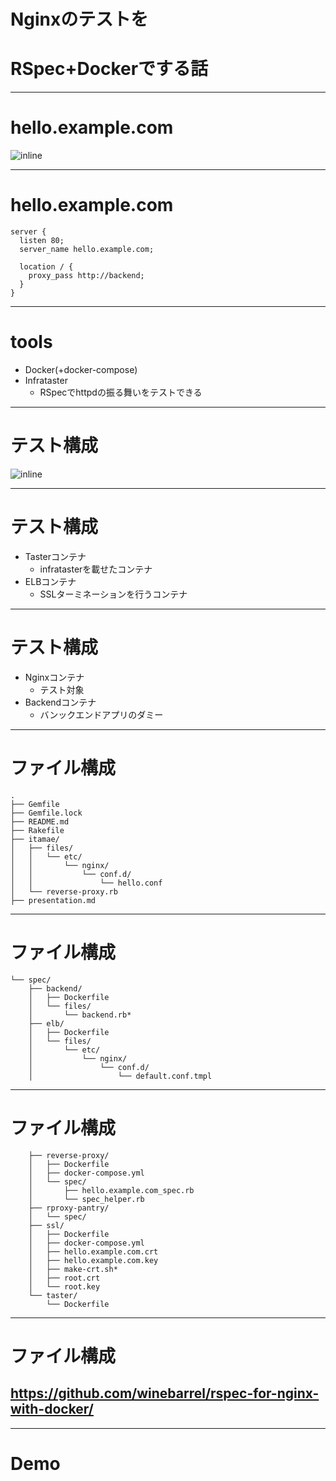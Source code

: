 # Nginxのテストを
# RSpec+Dockerでする話

---
# hello.example.com

![inline](https://cdn.pbrd.co/images/Hvj5KqH.jpg)

---
# hello.example.com

```nginx
server {
  listen 80;
  server_name hello.example.com;

  location / {
    proxy_pass http://backend;
  }
}
```

---
# tools

* Docker(+docker-compose)
* Infrataster
  * RSpecでhttpdの振る舞いをテストできる

---
# テスト構成

![inline](https://cdn.pbrd.co/images/Hvj8Zvd.jpg)

---
# テスト構成

* Tasterコンテナ
  * infratasterを載せたコンテナ
* ELBコンテナ
  * SSLターミネーションを行うコンテナ

---
# テスト構成

* Nginxコンテナ
  * テスト対象
* Backendコンテナ
  * バンックエンドアプリのダミー

---
# ファイル構成

```
.
├── Gemfile
├── Gemfile.lock
├── README.md
├── Rakefile
├── itamae/
│   ├── files/
│   │   └── etc/
│   │       └── nginx/
│   │           └── conf.d/
│   │               └── hello.conf
│   └── reverse-proxy.rb
├── presentation.md
```

---
# ファイル構成
```
└── spec/
    ├── backend/
    │   ├── Dockerfile
    │   └── files/
    │       └── backend.rb*
    ├── elb/
    │   ├── Dockerfile
    │   └── files/
    │       └── etc/
    │           └── nginx/
    │               └── conf.d/
    │                   └── default.conf.tmpl
```

---
# ファイル構成
```
    ├── reverse-proxy/
    │   ├── Dockerfile
    │   ├── docker-compose.yml
    │   └── spec/
    │       ├── hello.example.com_spec.rb
    │       └── spec_helper.rb
    ├── rproxy-pantry/
    │   └── spec/
    ├── ssl/
    │   ├── Dockerfile
    │   ├── docker-compose.yml
    │   ├── hello.example.com.crt
    │   ├── hello.example.com.key
    │   ├── make-crt.sh*
    │   ├── root.crt
    │   └── root.key
    └── taster/
        └── Dockerfile
```

---
# ファイル構成

## https://github.com/winebarrel/rspec-for-nginx-with-docker/

---
# Demo
